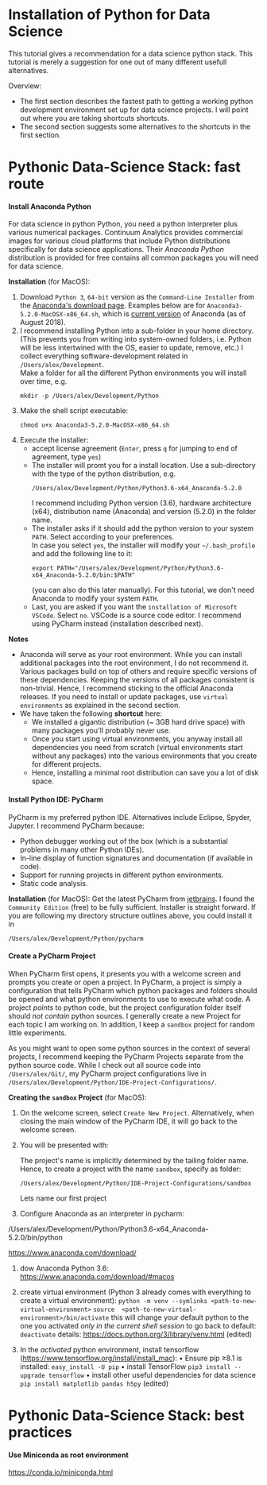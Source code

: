 # Installation of Python for Data Science

This tutorial gives a recommendation for a data science python stack. This tutorial
is merely a suggestion for one out of many different usefull alternatives.

Overview:
- The first section describes the fastest path
to getting a working python development environment set up for data science projects.
I will point out where you are taking shortcuts shortcuts.
- The second section suggests some alternatives to the shortcuts in the first section.


# Pythonic Data-Science Stack: fast route

#### Install Anaconda Python

For data science in python Python, you need a python interpreter plus various numerical packages.
Continuum Analytics provides commercial images for various cloud platforms that include
Python distributions specifically for data science applications. Their *Anaconda Python* distribution is provided for free contains
all common packages you will need for data science.


**Installation** (for MacOS):

1. Download `Python 3`, `64-bit` version as the `Command-Line Installer`
   from the [Anaconda's download page](https://www.anaconda.com/download/).
   Examples below are for `Anaconda3-5.2.0-MacOSX-x86_64.sh`, which is [current version](https://repo.anaconda.com/archive/Anaconda3-5.2.0-MacOSX-x86_64.sh)
   of Anaconda (as of August 2018).
2. I recommend installing Python into a sub-folder in your home directory.
   (This prevents you from writing into system-owned folders, i.e. Python
   will be less intertwined with the OS, easier to update, remove, etc.)
   I collect everything software-development related in `/Users/alex/Development`.   
   Make a folder for all the different Python environments you
   will install over time, e.g.
   ```
   mkdir -p /Users/alex/Development/Python
   ```   
3. Make the shell script executable:
   ```
   chmod u+x Anaconda3-5.2.0-MacOSX-x86_64.sh
   ```
4. Execute the installer:
   - accept license agreement (`Enter`, press `q` for jumping to end of agreement, type `yes`)
   - The installer will promt you for a install location. Use a sub-directory with the
     type of the python distribution, e.g.
     ```
     /Users/alex/Development/Python/Python3.6-x64_Anaconda-5.2.0
     ```
     I recommend including Python version (3.6), hardware architecture (x64), distribution name (Anaconda) and version (5.2.0) in the folder name.
   - The installer asks if it should add the python version to your system `PATH`.
     Select according to your preferences.  
     In case you select `yes`, the installer will
     modify your `~/.bash_profile` and add the following line to it:
     ```
     export PATH="/Users/alex/Development/Python/Python3.6-x64_Anaconda-5.2.0/bin:$PATH"
     ```
     (you can also do this later manually). For this tutorial, we don't need
     Anaconda to modify your system `PATH`.
   - Last, you are asked if you want the `installation of Microsoft VSCode`.
     Select `no`. VSCode is a source code editor. I recommend using PyCharm instead (installation described next).

**Notes**
- Anaconda will serve as your root environment. While you can install additional
packages into the root environment, I do not recommend it. Various packages build on
top of others and require specific versions of these dependencies. Keeping the versions of
all packages consistent is non-trivial. Hence, I recommend sticking to the official Anaconda releases. If you need to install or update
packages, use `virtual environments` as explained in the second section.
- We have taken the following **shortcut** here:
  - We installed a gigantic distribution (~ 3GB hard drive space) with many
    packages you'll probably never use.
  - Once you start using virtual environments, you anyway install all dependencies you need
    from scratch (virtual environments start without any packages) into the various environments
    that you create for different projects.
  - Hence, installing a minimal root distribution can save you a lot of disk space.


#### Install Python IDE: PyCharm

PyCharm is my preferred python IDE. Alternatives include Eclipse, Spyder, Jupyter.
I recommend PyCharm because:
- Python debugger working out of the box (which is a substantial problems in many other Python IDEs).
- In-line display of function signatures and documentation (if available in code).
- Support for running projects in different python environments.
- Static code analysis.


**Installation** (for MacOS):
Get the latest PyCharm from [jetbrains](https://www.jetbrains.com/pycharm/).
   I found the `Community Edition` (free) to be fully sufficient.
   Installer is straight forward. If you are following my directory structure
   outlines above, you could install it in
   ```
   /Users/alex/Development/Python/pycharm
   ```

#### Create a PyCharm Project

When PyCharm first opens, it presents you with a welcome screen
and prompts you create or open a project. In PyCharm, a project
is simply a configuration that tells PyCharm which python
packages and folders should be opened and what python environments to use to 
execute what code. A project _points_ to python code, but
 the project configuration folder itself should _not contain_ python sources. 
I generally create a new Project for each topic I am working on. In addition,
I keep a `sandbox` project for random little experiments.

As you might want to open some python sources in the context of several projects, 
I recommend keeping the PyCharm Projects separate from the python source code. 
While I check out all source code into `/Users/alex/Git/`,
my PyCharm project configurations live in `/Users/alex/Development/Python/IDE-Project-Configurations/`.   

**Creating the `sandbox` Project** (for MacOS):
1. On the welcome screen, select `Create New Project`. Alternatively, 
   when closing the main window of the PyCharm IDE, it will go back to the
   welcome screen.  
2. You will be presented with:


     The project's name is implicitly determined by the tailing folder name. Hence,
     to create a project with the name `sandbox`, specify as folder:
     ```
     /Users/alex/Development/Python/IDE-Project-Configurations/sandbox
     ```

   Lets name our first project      

3) Configure Anaconda as an interpreter in pycharm:


/Users/alex/Development/Python/Python3.6-x64_Anaconda-5.2.0/bin/python




https://www.anaconda.com/download/

1) dow Anaconda Python 3.6: https://www.anaconda.com/download/#macos



2) create virtual environment (Python 3 already comes with everything to create a virtual environment):
  `python -m venv --symlinks <path-to-new-virtual-environment>`
  `source  <path-to-new-virtual-environment>/bin/activate`
   this will change your default python to the one you activated _only in the current shell session_
   to go back to default: `deactivate`
   details: https://docs.python.org/3/library/venv.html (edited)
3) In the _activated_ python environment, install tensorflow (https://www.tensorflow.org/install/install_mac):
• Ensure pip ≥8.1 is installed:
 `easy_install -U pip`
• install TensorFlow
 `pip3 install --upgrade tensorflow`
• install other useful dependencies for data science
`pip install matplotlib pandas h5py` (edited)

# Pythonic Data-Science Stack: best practices

#### Use Miniconda as root environment

https://conda.io/miniconda.html


###

